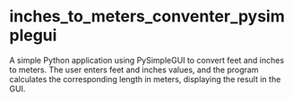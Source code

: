 # inches_to_meters_conventer_pysimplegui
 A simple Python application using PySimpleGUI to convert feet and inches to meters. The user enters feet and inches values, and the program calculates the corresponding length in meters, displaying the result in the GUI.
